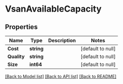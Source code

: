 # VsanAvailableCapacity

## Properties
Name | Type | Description | Notes
------------ | ------------- | ------------- | -------------
**Cost** | **string** |  | [default to null]
**Quality** | **string** |  | [default to null]
**Size** | **int64** |  | [default to null]

[[Back to Model list]](../README.md#documentation-for-models) [[Back to API list]](../README.md#documentation-for-api-endpoints) [[Back to README]](../README.md)

